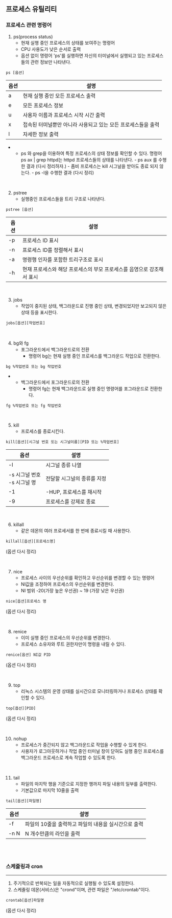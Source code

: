 ## 프로세스 유틸리티
### 프로세스 관련 명렁어
1. ps(process status)
    - 현재 실행 중인 프로세스의 상태를 보여주는 명령어
    - CPU 사용도가 낮은 순서로 출력
    - 옵션 없이 명령어 'ps'를 실행하면 자신의 터미널에서 실행되고 있는 프로세스들의 관련 정보만 나타낸다.
```
ps [옵션]
```
|옵션|설명|
|---|---|
|a|현재 실행 중인 모든 프로세스 출력|
|e|모든 프로세스 정보|
|u|사용자 이름과 프로세스 시작 시간 출력|
|x|접속된 터미널뿐만 아니라 사용되고 있는 모든 프로세스들을 출력|
|l|자세한 정보 출력|

-    - ps 와 grep을 이용하여 특정 프로세스의 상태 정보를 확인할 수 있다. 명령어 ps ax | grep httpd는 httpd 프로세스들의 상태를 나타낸다.
    - ps aux 를 수행한 결과 (다시 정리하자.)
    - 좀비 프로세스는 kill 시그널을 받아도 종료 되지 않는다.
    - ps -l을 수행한 결과 (다시 정리)

<br>

2. pstree
    - 실행중인 프로세스들을 트리 구조로 나타낸다.
```
pstree [옵션]
```

|옵션|설명|
|---|---|
|-p|프로세스 ID 표시|
|-n|프로세스 ID를 정렬해서 표시|
|-a|명령행 인자를 포함한 트리구조로 표시|
|-h|현재 프로세스와 해당 프로세스의 부모 프로세스를 음영으로 강조해서 표시|


<br>

3. jobs
    - 작업이 중지된 상태, 백그라운드로 진행 중인 상태, 변경되었지만 보고되지 않은 상태 등을 표시한다.
```
jobs[옵션][작업번호]
```

<br>

4. bg와 fg
    - 포그라운드에서 백그라운드로의 전환
        - 명령어 bg는 현재 실행 중인 프로세스를 백그라운드 작업으로 전환한다.
```
bg %작업번호 또는 bg 작업번호
```
-   - 백그라운드에서 포그라운드로의 전환
        - 명령어 fg는 현재 백그라운드로 실행 중인 명령어를 포그라운드로 전환한다.
```
fg %작업번호 또는 fg 작업번호
```

<br>

5. kill
    - 프로세스를 종료시킨다.
```
kill[옵션][시그널 번호 또는 시그널이름][PID 또는 %작업번호]
```

|옵션|설명|
|---|---|
|-l|시그널 종류 나열|
|-s 시그널 번호 <br> -s 시그널 명|전달할 시그널의 종류를 지정|
|-1|-HUP, 프로세스를 재시작|
|-9|프로세스를 강제로 종료|

<br>

6. killall
    - 같은 데몬의 여러 프로세서를 한 번에 종료시킬 때 사용한다.

```
killall[옵션][프로세스명]
```
(옵션 다시 정리)

<br>

7. nice
    - 프로세스 사이의 우선순위를 확인하고 우선순위를 변경할 수 있는 명령어
    - NI값을 조정하여 프로세스의 우선순위를 변경한다.
    - NI 범위 -20(가장 높은 우선권) ~ 19 (가장 낮은 우선권)
```
nice[옵션]프로세스 명
```
(옵션 다시 정리)

<br>

8. renice
    - 이미 실행 중인 프로세스의 우선순위를 변경한다.
    - 프로세스 소유자와 루트 권한자만이 명령을 내릴 수 있다.
```
renice[옵션] NI값 PID
```
(옵션 다시 정리)

<br>

9. top
    - 리눅스 시스템의 운영 상태를 실시간으로 모니터링하거나 프로세스 상태를 확인할 수 있다.
```
top[욥선][PID]
```
(옵션 다시 정리)

<br>

10. nohup
    - 프로세스가 중간되지 않고 백그라운드로 작업을 수행할 수 있게 한다.
    - 사용자가 로그아웃하거나 작업 중인 터미널 창이 닫혀도 실행 중인 프로세스를 백그라운드 프로세스로 계속 작업할 수 있도록 한다.

<br>

11. tail
    - 파일의 마지막 행을 기준으로 지정한 행까지 파일 내용의 일부를 출력한다.
    - 기본값으로 마지막 10줄을 출력
```
tail[옵션][파일명]
```

|옵션|설명|
|---|---|
|-f|파일의 10줄을 출력하고 파일의 내용을 실시간으로 출력|
|-n N|N 개수만큼의 라인을 출력|

<br>
<br>

### 스케줄링과 cron
---
1. 주기적으로 반복되는 일을 자동적으로 실행될 수 있도록 설정한다.
2. 스케줄링 데몬(서비스)은 "crond"이며, 관련 파일은 "/etc/crontab"이다.

```
crontab[옵션]파일명
```
(옵션 다시 정리)
